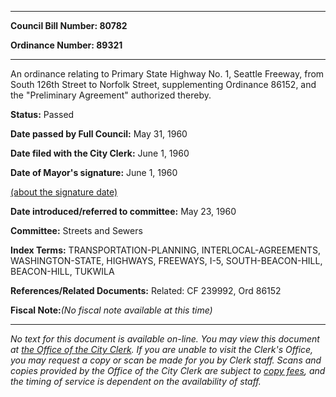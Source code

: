 

********

**Council Bill Number: 80782**
   
**Ordinance Number: 89321**
********

 An ordinance relating to Primary State Highway No. 1, Seattle Freeway, from South 126th Street to Norfolk Street, supplementing Ordinance 86152, and the "Preliminary Agreement" authorized thereby.

**Status:** Passed
   
**Date passed by Full Council:** May 31, 1960
   
**Date filed with the City Clerk:** June 1, 1960
   
**Date of Mayor's signature:** June 1, 1960
   
[(about the signature date)](/~public/approvaldate.htm)
   
   
   
**Date introduced/referred to committee:** May 23, 1960
   
**Committee:** Streets and Sewers
   
   
**Index Terms:** TRANSPORTATION-PLANNING, INTERLOCAL-AGREEMENTS, WASHINGTON-STATE, HIGHWAYS, FREEWAYS, I-5, SOUTH-BEACON-HILL, BEACON-HILL, TUKWILA

**References/Related Documents:** Related: CF 239992, Ord 86152

**Fiscal Note:**_(No fiscal note available at this time)_
********

_No text for this document is available on-line. You may view this document at [the Office of the City Clerk](http://www.seattle.gov/leg/clerk/contactUs.htm). If you are unable to visit the Clerk's Office, you may request a copy or scan be made for you by Clerk staff. Scans and copies provided by the Office of the City Clerk are subject to [copy fees](http://clerk.seattle.gov/~public/clerkfees.htm), and the timing of service is dependent on the availability of staff._

